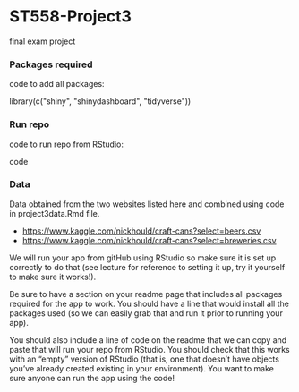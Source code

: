 # ST558-Project3
final exam project

### Packages required

code to add all packages:  

library(c("shiny", "shinydashboard", "tidyverse"))  

### Run repo

code to run repo from RStudio:  

code  

### Data
Data obtained from the two websites listed here and combined using code in project3data.Rmd file.  
  - <https://www.kaggle.com/nickhould/craft-cans?select=beers.csv>
  - <https://www.kaggle.com/nickhould/craft-cans?select=breweries.csv>

We will run your app from gitHub using RStudio so make sure it is set up correctly to do that (see lecture for reference to setting it up, try it yourself to make sure it works!).  

Be sure to have a section on your readme page that includes all packages required for the app to work. You should have a line that would install all the packages used (so we can easily grab that and run it prior to running your app).  

You should also include a line of code on the readme that we can copy and paste that will run your repo from RStudio. You should check that this works with an “empty” version of RStudio (that is, one that doesn’t have objects you’ve already created existing in your environment). You want to make sure anyone can run the app using the code!